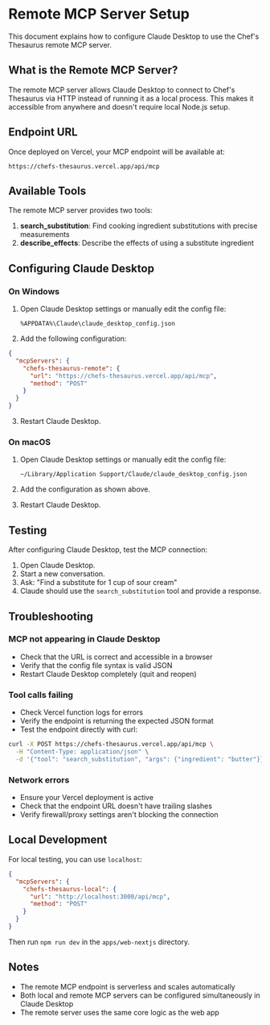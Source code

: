 # Remote MCP Server Setup

This document explains how to configure Claude Desktop to use the Chef's Thesaurus remote MCP server.

## What is the Remote MCP Server?

The remote MCP server allows Claude Desktop to connect to Chef's Thesaurus via HTTP instead of running it as a local process. This makes it accessible from anywhere and doesn't require local Node.js setup.

## Endpoint URL

Once deployed on Vercel, your MCP endpoint will be available at:

```
https://chefs-thesaurus.vercel.app/api/mcp
```

## Available Tools

The remote MCP server provides two tools:

1. **search_substitution**: Find cooking ingredient substitutions with precise measurements
2. **describe_effects**: Describe the effects of using a substitute ingredient

## Configuring Claude Desktop

### On Windows

1. Open Claude Desktop settings or manually edit the config file:
   ```
   %APPDATA%\Claude\claude_desktop_config.json
   ```

2. Add the following configuration:

```json
{
  "mcpServers": {
    "chefs-thesaurus-remote": {
      "url": "https://chefs-thesaurus.vercel.app/api/mcp",
      "method": "POST"
    }
  }
}
```

3. Restart Claude Desktop.

### On macOS

1. Open Claude Desktop settings or manually edit the config file:
   ```
   ~/Library/Application Support/Claude/claude_desktop_config.json
   ```

2. Add the configuration as shown above.

3. Restart Claude Desktop.

## Testing

After configuring Claude Desktop, test the MCP connection:

1. Open Claude Desktop.
2. Start a new conversation.
3. Ask: "Find a substitute for 1 cup of sour cream"
4. Claude should use the `search_substitution` tool and provide a response.

## Troubleshooting

### MCP not appearing in Claude Desktop

- Check that the URL is correct and accessible in a browser
- Verify that the config file syntax is valid JSON
- Restart Claude Desktop completely (quit and reopen)

### Tool calls failing

- Check Vercel function logs for errors
- Verify the endpoint is returning the expected JSON format
- Test the endpoint directly with curl:

```bash
curl -X POST https://chefs-thesaurus.vercel.app/api/mcp \
  -H "Content-Type: application/json" \
  -d '{"tool": "search_substitution", "args": {"ingredient": "butter"}}'
```

### Network errors

- Ensure your Vercel deployment is active
- Check that the endpoint URL doesn't have trailing slashes
- Verify firewall/proxy settings aren't blocking the connection

## Local Development

For local testing, you can use `localhost`:

```json
{
  "mcpServers": {
    "chefs-thesaurus-local": {
      "url": "http://localhost:3000/api/mcp",
      "method": "POST"
    }
  }
}
```

Then run `npm run dev` in the `apps/web-nextjs` directory.

## Notes

- The remote MCP endpoint is serverless and scales automatically
- Both local and remote MCP servers can be configured simultaneously in Claude Desktop
- The remote server uses the same core logic as the web app
